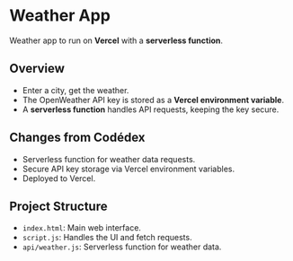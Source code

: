 # Weather App

Weather app to run on **Vercel** with a **serverless function**.

## Overview

- Enter a city, get the weather.
- The OpenWeather API key is stored as a **Vercel environment variable**.
- A **serverless function** handles API requests, keeping the key secure.

## Changes from Codédex

- Serverless function for weather data requests.
- Secure API key storage via Vercel environment variables.
- Deployed to Vercel.

## Project Structure

- `index.html`: Main web interface.
- `script.js`: Handles the UI and fetch requests.
- `api/weather.js`: Serverless function for weather data.
